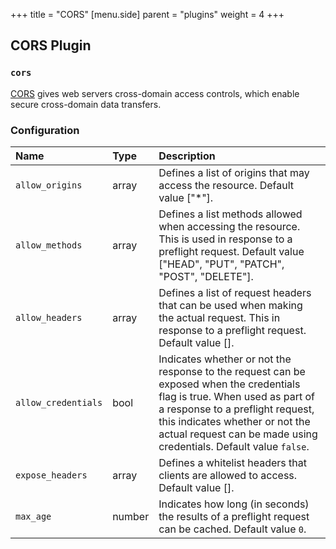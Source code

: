 +++
title = "CORS"
[menu.side]
  parent = "plugins"
  weight = 4
+++

## CORS Plugin

### `cors`

[CORS](http://www.w3.org/TR/cors) gives web servers cross-domain access controls,
which enable secure cross-domain data transfers.

### Configuration

Name | Type | Description
:--- | :--- | :----------
`allow_origins` | array | Defines a list of origins that may access the resource. Default value ["\*"].
`allow_methods` | array | Defines a list methods allowed when accessing the resource. This is used in response to a preflight request. Default value ["HEAD", "PUT", "PATCH", "POST", "DELETE"].
`allow_headers` | array | Defines a list of request headers that can be used when making the actual request. This in response to a preflight request. Default value [].
`allow_credentials` | bool | Indicates whether or not the response to the request can be exposed when the credentials flag is true. When used as part of a response to a preflight request, this indicates whether or not the  actual request can be made using credentials. Default value `false`.
`expose_headers` | array | Defines a whitelist headers that clients are allowed to access. Default value [].
`max_age` | number | Indicates how long (in seconds) the results of a preflight request can be cached. Default value `0`.
